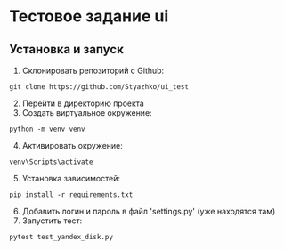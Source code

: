 # Тестовое задание ui
## Установка и запуск

1. Склонировать репозиторий с Github:
````
git clone https://github.com/Styazhko/ui_test
````
2. Перейти в директорию проекта
3. Создать виртуальное окружение:
````
python -m venv venv
````
4. Активировать окружение: 
````
venv\Scripts\activate
````
5. Установка зависимостей:
```
pip install -r requirements.txt
```
6. Добавить логин и пароль в файл 'settings.py' (уже находятся там)
7. Запустить тест:
```
pytest test_yandex_disk.py
```